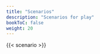 ```yaml
---
title: "Scenarios"
description: "Scenarios for play"
bookToC: false
weight: 20
---
```


{{< scenario >}}
